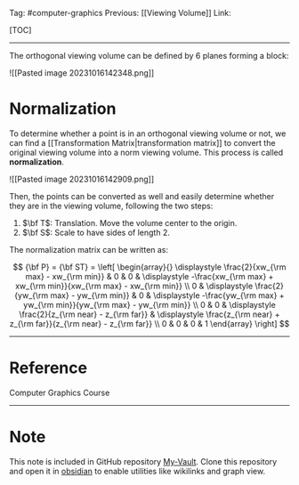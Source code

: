Tag: #computer-graphics 
Previous: [[Viewing Volume]]
Link: 

[TOC]

---

The orthogonal viewing volume can be defined by 6 planes forming a block:

![[Pasted image 20231016142348.png]]

# Normalization

To determine whether a point is in an orthogonal viewing volume or not, we can find a [[Transformation Matrix|transformation matrix]] to convert the original viewing volume into a norm viewing volume. This process is called **normalization**.

![[Pasted image 20231016142909.png]]

Then, the points can be converted as well and easily determine whether they are in the viewing volume, following the two steps:

1. $\bf T$: Translation. Move the volume center to the origin.
2. $\bf S$: Scale to have sides of length 2.

The normalization matrix can be written as:

$$
{\bf P} = {\bf ST} = 
\left[
	\begin{array}{}
		\displaystyle
		\frac{2}{xw_{\rm max} - xw_{\rm min}} &
		0 & 0 & \displaystyle
		-\frac{xw_{\rm max} + xw_{\rm min}}{xw_{\rm max} - xw_{\rm min}} \\
		0 & \displaystyle
		\frac{2}{yw_{\rm max} - yw_{\rm min}} & 0 & \displaystyle
		-\frac{yw_{\rm max} + yw_{\rm min}}{yw_{\rm max} - yw_{\rm min}} \\
		0 & 0 & \displaystyle
		\frac{2}{z_{\rm near} - z_{\rm far}} & \displaystyle
		\frac{z_{\rm near} + z_{\rm far}}{z_{\rm near} - z_{\rm far}} \\
		0 & 0 & 0 & 1
	\end{array}
\right]
$$

---

# Reference

Computer Graphics Course

---

# Note

This note is included in GitHub repository [My-Vault](https://github.com/LittleD3092/My-Vault.git). Clone this repository and open it in [obsidian](https://obsidian.md/) to enable utilities like wikilinks and graph view.